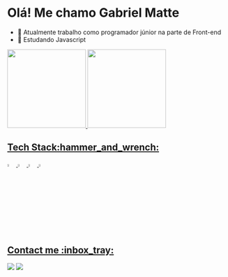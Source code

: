 <h1>Olá! Me chamo Gabriel Matte</h1>

- 🔭 Atualmente trabalho como programador júnior na parte de Front-end
- 🌱 Estudando Javascript

<div>
  <a href="https://github.com/GabrielMatteElias">
  <img height="180em" src="https://github-readme-stats.vercel.app/api/top-langs/?username=GabrielMatteElias&layout=compact&langs_count=7&theme=dracula"/>
  <img height="180em" src="https://github-readme-stats.vercel.app/api?username=GabrielMatteElias&show_icons=true&theme=dracula&include_all_commits=true&count_private=true"/>
</div><div>
  <h2>Tech Stack:hammer_and_wrench:	</h2>
  <img src="https://cdn.jsdelivr.net/gh/devicons/devicon/icons/css3/css3-original.svg" width="4%"/>
  <img src="https://cdn.jsdelivr.net/gh/devicons/devicon/icons/html5/html5-original.svg" width="4%"/>
  <img src="https://cdn.jsdelivr.net/gh/devicons/devicon/icons/bootstrap/bootstrap-original.svg" width="4%"/>
  <img src="https://cdn.jsdelivr.net/gh/devicons/devicon/icons/javascript/javascript-original.svg" width="4%"/>
</div> 

<div>
  <h2>Contact me :inbox_tray:		</h2>
  <a href = "mailto:gabrielmatteelias@gmail.com"><img src="https://img.shields.io/badge/Gmail-D14836?style=for-the-badge&logo=gmail&logoColor=white" target="_blank"></a>
  <a href="https://www.linkedin.com/in/gabriel-matte-elias-05baab189/" target="_blank"><img src="https://img.shields.io/badge/LinkedIn-0077B5?style=for-the-badge&logo=linkedin&logoColor=white"></a>
</div> 
                 
          


